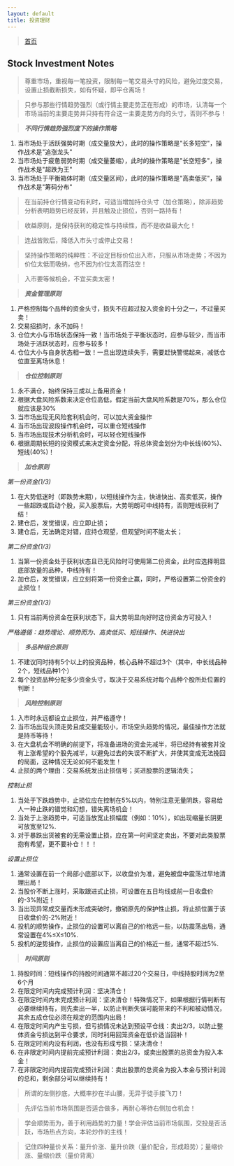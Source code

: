 ```yaml
---
layout: default
title: 投资理财
---
```


> [首页](/index.html)

## Stock Investment Notes

> 尊重市场，重视每一笔投资，限制每一笔交易头寸的风险，避免过度交易，设置止损截断损失，如有怀疑，即平仓离场！

> 只参与那些行情趋势强烈（或行情主要走势正在形成）的市场，认清每一个市场当前的主要走势并只持有符合这一主要走势方向的头寸，否则不参与！

> ***不同行情趋势强烈度下的操作策略***
 1. 当市场处于活跃强势时期（成交量放大），此时的操作策略是"长多短空"，操作战术是"追涨龙头"
 2. 当市场处于疲惫弱势时期（成交量萎缩），此时的操作策略是"长空短多"，操作战术是"超跌为王"
 3. 当市场处于平衡箱体时期（成交量区间），此时的操作策略是"高卖低买"，操作战术是"筹码分布"

> 在当前持仓行情变动有利时，可适当增加持仓头寸（加仓策略），除非趋势分析表明趋势已经反转，并且触及止损位，否则一路持有！
 
> 收益原则，是保持获利的稳定性与持续性，而不是收益最大化！
 
> 连战皆败后，降低入市头寸或停止交易！
 
> 坚持操作策略的纯粹性：不设定目标价位出入市，只服从市场走势；不因为价位太低而吸纳，也不因为价位太高而沽空！
 
> 入市要等候机会，不宜买卖太密！
 
> ***资金管理原则***
 1. 严格控制每个品种的资金头寸，损失不应超过投入资金的十分之一，不过量买卖！
 2. 交易招损时，永不加码！
 3. 仓位大小与市场状态保持一致！当市场处于平衡状态时，应参与较少，而当市场处于活跃状态时，应参与较多！
 4. 仓位大小与自身状态相一致！一旦出现连续失手，需要赶快警惕起来，减低仓位直至离场休息！

> ***仓位控制原则***
 1. 永不满仓，始终保持三成以上备用资金！
 2. 根据大盘风险系数来决定仓位高低，假定当前大盘风险系数是70%，那么仓位就应该是30%
 3. 当市场出现无风险套利机会时，可以加大资金操作
 4. 当市场出现波段操作机会时，可以重仓短线操作
 5. 当市场出现技术分析机会时，可以轻仓短线操作
 6. 根据周期长短的投资模式来决定资金分配，将总体资金划分为中长线(60%)、短线(40%)！

> ***加仓原则***

*第一份资金(1/3)*

 1. 在大势低迷时（即跌势末期），以短线操作为主，快进快出、高卖低买，操作一些超跌或启动个股，买入股票后，大势明朗可中线持有，否则短线获利了结！
 2. 建仓后，发觉错误，应立即止损；
 3. 建仓后，无法确定对错，应持仓观望，但观望时间不能太长；
    
*第二份资金(1/3)*

 1. 当第一份资金处于获利状态且已无风险时可使用第二份资金，此时应选择明显底部放量的品种，中线持有！
 2. 加仓后，发觉错误，应立刻将第一份资金止赢，同时，严格设置第二份资金的止损位！

*第三份资金(1/3)*

 1. 只有当前两份资金在获利状态下，且大势明显向好时这份资金方可投入！

*严格遵循：趋势理论、顺势而为、高卖低买、短线操作、快进快出*

> ***多品种组合原则***

 1. 不建议同时持有5个以上的投资品种，核心品种不超过3个（其中，中长线品种2个，短线品种1个） 
 2. 每个投资品种分配多少资金头寸，取决于交易系统对每个品种个股所处位置的判断！

> ***风险控制原则***

 1. 入市时永远都设立止损位，并严格遵守！
 2. 当市场出现头顶走势且成交量能较小，市场空头趋势的情况，最佳操作方法就是持币等待！
 3. 在大盘机会不明确的前提下，将准备进场的资金先减半，将已经持有被套并没有上涨希望的个股先减半，以避免过去的失误不断扩大，并使其变成无法挽回的局面，这种情况无论如何不能发生！
 4. 止损的两个理由：交易系统发出止损信号；买进股票的逻辑消失； 

*控制止损*

 1. 当处于下跌趋势中，止损位应在控制在5%以内，特别注意无量阴跌，容易给人一种止跌的错觉和幻想，错失离场机会！
 2. 当处于上涨趋势中，可适当放宽止损幅度（例如：10%），如出现缩量长阴更可放宽至12%.
 3. 对于暴跌出货被套的无需设置止损，应在第一时间坚定卖出，不要对此类股票抱有希望，更不要补仓！！！

*设置止损位*

 1. 通常设置在前一个局部小底部以下，以收盘价为准，避免被盘中震荡过早地清理出局！
 2. 当股价不断上涨时，采取跟进式止损，可设置在五日均线或前一日收盘价的-3%附近！
 3. 当出现异常成交量而未形成突破时，撤销原先的保护性止损，将止损位置于该日收盘价的-2%附近！
 4. 投机的顺势操作，止损位的设置可以离自己的价格远一些，以防震荡出局，通常设置在4%≤X≤10%.
 5. 投机的逆势操作，止损位的设置应当离自己的价格近一些，通常不超过5%.

> ***时间原则***

 1. 持股时间：短线操作的持股时间通常不超过20个交易日，中线持股时间为2至6个月
 2. 在限定时间内完成预计利润：坚决清仓！
 3. 在限定时间内未完成预计利润：坚决清仓！特殊情况下，如果根据行情判断有必要继续持有，则先卖出一半，以防止判断失误可能带来的不利和被动情况，其余五成仓位必须在规定的范围内出局！
 4. 在限定时间内产生亏损，但亏损情况未达到预设平仓线：卖出2/3，以防止整体资金亏损达到平仓要求，同时利用回笼资金在低价适当回补！
 5. 在限定时间内没有利润，也没有形成亏损：坚决清仓！
 6. 在非限定时间内提前完成预计利润：卖出2/3，或卖出股票的总资金为投入本金！
 7. 在非限定时间内提前完成预计利润：卖出股票的总资金为投入本金与预计利润的总和，剩余部分可以继续持有！

> 所谓的左侧抄底，大概率抄在半山腰，无异于徒手接飞刀！
 
> 先评估当前市场氛围是否适合做多，再耐心等待右侧加仓机会！
 
> 学会顺势而为，善于利用趋势的力量！学会评估当前市场氛围，交投是否活跃，市场热点方向，本轮炒作的主线！
 
> 记住四种量价关系：量升价涨、量升价跌（量价配合，形成趋势）；量缩价涨、量缩价跌（量价背离）

